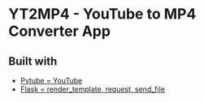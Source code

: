 # YT2MP4 - YouTube to MP4 Converter App

## Built with

 - <a href="https://pytube.io/en/latest/#"> Pytube = YouTube 
 - <a href=" https://flask.palletsprojects.com/en/3.0.x/"> Flask = render_template, request, send_file
